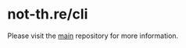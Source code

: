 # not-th.re/cli

Please visit the [main](https://github.com/not-three/main) repository for more information.
